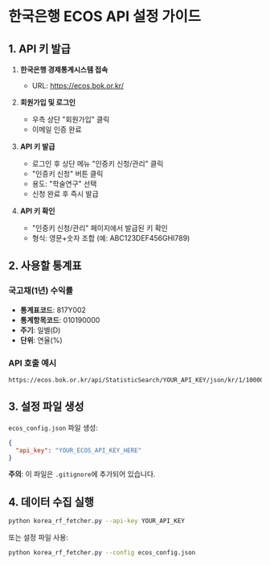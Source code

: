 # 한국은행 ECOS API 설정 가이드

## 1. API 키 발급

1. **한국은행 경제통계시스템 접속**
   - URL: https://ecos.bok.or.kr/

2. **회원가입 및 로그인**
   - 우측 상단 "회원가입" 클릭
   - 이메일 인증 완료

3. **API 키 발급**
   - 로그인 후 상단 메뉴 "인증키 신청/관리" 클릭
   - "인증키 신청" 버튼 클릭
   - 용도: "학술연구" 선택
   - 신청 완료 후 즉시 발급

4. **API 키 확인**
   - "인증키 신청/관리" 페이지에서 발급된 키 확인
   - 형식: 영문+숫자 조합 (예: ABC123DEF456GHI789)

## 2. 사용할 통계표

### 국고채(1년) 수익률
- **통계표코드**: 817Y002
- **통계항목코드**: 010190000
- **주기**: 일별(D)
- **단위**: 연율(%)

### API 호출 예시
```
https://ecos.bok.or.kr/api/StatisticSearch/YOUR_API_KEY/json/kr/1/10000/817Y002/D/20201001/20251031/010190000
```

## 3. 설정 파일 생성

`ecos_config.json` 파일 생성:
```json
{
  "api_key": "YOUR_ECOS_API_KEY_HERE"
}
```

**주의**: 이 파일은 `.gitignore`에 추가되어 있습니다.

## 4. 데이터 수집 실행

```bash
python korea_rf_fetcher.py --api-key YOUR_API_KEY
```

또는 설정 파일 사용:
```bash
python korea_rf_fetcher.py --config ecos_config.json
```
